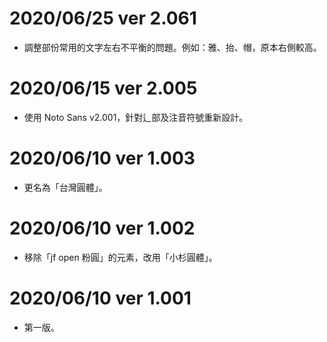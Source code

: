# 2020/06/25 ver 2.061
* 調整部份常用的文字左右不平衡的問題。例如：雅、抬、帽，原本右側較高。

# 2020/06/15 ver 2.005
* 使用 Noto Sans v2.001，針對辶部及注音符號重新設計。

# 2020/06/10 ver 1.003
* 更名為「台灣圓體」。

# 2020/06/10 ver 1.002
* 移除「jf open 粉圓」的元素，改用「小杉圓體」。

# 2020/06/10 ver 1.001
* 第一版。